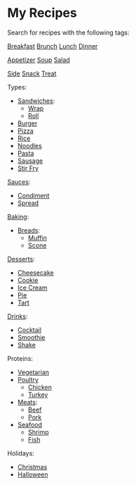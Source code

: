 # My Recipes

Search for recipes with the following tags:

[Breakfast](https://github.com/search?q=repo%3Alucaswinningham%2Frecipes+TAG%3A+breakfast&type=code)
[Brunch](https://github.com/search?q=repo%3Alucaswinningham%2Frecipes+TAG%3A+brunch&type=code)
[Lunch](https://github.com/search?q=repo%3Alucaswinningham%2Frecipes+TAG%3A+lunch&type=code)
[Dinner](https://github.com/search?q=repo%3Alucaswinningham%2Frecipes+TAG%3A+dinner&type=code)

[Appetizer](https://github.com/search?q=repo%3Alucaswinningham%2Frecipes+TAG%3A+appetizer&type=code)
[Soup](https://github.com/search?q=repo%3Alucaswinningham%2Frecipes+TAG%3A+soup&type=code)
[Salad](https://github.com/search?q=repo%3Alucaswinningham%2Frecipes+TAG%3A+salad&type=code)

[Side](https://github.com/search?q=repo%3Alucaswinningham%2Frecipes+TAG%3A+side&type=code)
[Snack](https://github.com/search?q=repo%3Alucaswinningham%2Frecipes+TAG%3A+snack&type=code)
[Treat](https://github.com/search?q=repo%3Alucaswinningham%2Frecipes+TAG%3A+treat&type=code)

Types:
 - [Sandwiches](https://github.com/search?q=repo%3Alucaswinningham%2Frecipes+TAG%3A+sandwich&type=code):
   - [Wrap](https://github.com/search?q=repo%3Alucaswinningham%2Frecipes+TAG%3A+wrap&type=code)
   - [Roll](https://github.com/search?q=repo%3Alucaswinningham%2Frecipes+TAG%3A+roll&type=code)
 - [Burger](https://github.com/search?q=repo%3Alucaswinningham%2Frecipes+TAG%3A+burger&type=code)
 - [Pizza](https://github.com/search?q=repo%3Alucaswinningham%2Frecipes+TAG%3A+pizza&type=code)
 - [Rice](https://github.com/search?q=repo%3Alucaswinningham%2Frecipes+TAG%3A+rice&type=code)
 - [Noodles](https://github.com/search?q=repo%3Alucaswinningham%2Frecipes+TAG%3A+noodles&type=code)
 - [Pasta](https://github.com/search?q=repo%3Alucaswinningham%2Frecipes+TAG%3A+pasta&type=code)
 - [Sausage](https://github.com/search?q=repo%3Alucaswinningham%2Frecipes+TAG%3A+sausage&type=code)
 - [Stir Fry](https://github.com/search?q=repo%3Alucaswinningham%2Frecipes+TAG%3A+stir+fry&type=code)

[Sauces](https://github.com/search?q=repo%3Alucaswinningham%2Frecipes+TAG%3A+sauce&type=code):
 - [Condiment](https://github.com/search?q=repo%3Alucaswinningham%2Frecipes+TAG%3A+condiment&type=code)
 - [Spread](https://github.com/search?q=repo%3Alucaswinningham%2Frecipes+TAG%3A+spread&type=code)

[Baking](https://github.com/search?q=repo%3Alucaswinningham%2Frecipes+TAG%3A+baking&type=code):
 - [Breads](https://github.com/search?q=repo%3Alucaswinningham%2Frecipes+TAG%3A+bread&type=code):
   - [Muffin](https://github.com/search?q=repo%3Alucaswinningham%2Frecipes+TAG%3A+muffin&type=code)
   - [Scone](https://github.com/search?q=repo%3Alucaswinningham%2Frecipes+TAG%3A+scone&type=code)

[Desserts](https://github.com/search?q=repo%3Alucaswinningham%2Frecipes+TAG%3A+dessert&type=code):
 - [Cheesecake](https://github.com/search?q=repo%3Alucaswinningham%2Frecipes+TAG%3A+cheesecake&type=code)
 - [Cookie](https://github.com/search?q=repo%3Alucaswinningham%2Frecipes+TAG%3A+cookie&type=code)
 - [Ice Cream](https://github.com/search?q=repo%3Alucaswinningham%2Frecipes+TAG%3A+ice+cream&type=code)
 - [Pie](https://github.com/search?q=repo%3Alucaswinningham%2Frecipes+TAG%3A+pie&type=code)
 - [Tart](https://github.com/search?q=repo%3Alucaswinningham%2Frecipes+TAG%3A+tart&type=code)

[Drinks](https://github.com/search?q=repo%3Alucaswinningham%2Frecipes+TAG%3A+drink&type=code):
 - [Cocktail](https://github.com/search?q=repo%3Alucaswinningham%2Frecipes+TAG%3A+cocktail&type=code)
 - [Smoothie](https://github.com/search?q=repo%3Alucaswinningham%2Frecipes+TAG%3A+smoothie&type=code)
 - [Shake](https://github.com/search?q=repo%3Alucaswinningham%2Frecipes+TAG%3A+shake&type=code)

Proteins:
 - [Vegetarian](https://github.com/search?q=repo%3Alucaswinningham%2Frecipes+TAG%3A+vegetarian&type=code)
 - [Poultry](https://github.com/search?q=repo%3Alucaswinningham%2Frecipes+TAG%3A+poultry&type=code)
   - [Chicken](https://github.com/search?q=repo%3Alucaswinningham%2Frecipes+TAG%3A+chicken&type=code)
   - [Turkey](https://github.com/search?q=repo%3Alucaswinningham%2Frecipes+TAG%3A+turkey&type=code)
 - [Meats](https://github.com/search?q=repo%3Alucaswinningham%2Frecipes+TAG%3A+meat&type=code):
   - [Beef](https://github.com/search?q=repo%3Alucaswinningham%2Frecipes+TAG%3A+beef&type=code)
   - [Pork](https://github.com/search?q=repo%3Alucaswinningham%2Frecipes+TAG%3A+pork&type=code)
 - [Seafood](https://github.com/search?q=repo%3Alucaswinningham%2Frecipes+TAG%3A+seafood&type=code)
   - [Shrimp](https://github.com/search?q=repo%3Alucaswinningham%2Frecipes+TAG%3A+shrimp&type=code)
   - [Fish](https://github.com/search?q=repo%3Alucaswinningham%2Frecipes+TAG%3A+fish&type=code)
  
Holidays:
 - [Christmas](https://github.com/search?q=repo%3Alucaswinningham%2Frecipes+TAG%3A+christmas&type=code)
 - [Halloween](https://github.com/search?q=repo%3Alucaswinningham%2Frecipes+TAG%3A+halloween&type=code)
